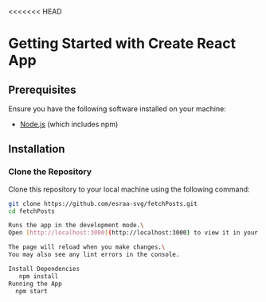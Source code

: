 <<<<<<< HEAD
# Getting Started with Create React App


## Prerequisites

Ensure you have the following software installed on your machine:
- [Node.js](https://nodejs.org/) (which includes npm)

## Installation

### Clone the Repository

Clone this repository to your local machine using the following command:

```bash
git clone https://github.com/esraa-svg/fetchPosts.git
cd fetchPosts

Runs the app in the development mode.\
Open [http://localhost:3000](http://localhost:3000) to view it in your browser.

The page will reload when you make changes.\
You may also see any lint errors in the console.

Install Dependencies
   npm install
Running the App
  npm start

